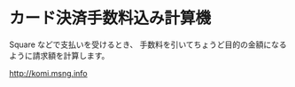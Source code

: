 カード決済手数料込み計算機
==========================

Square などで支払いを受けるとき、
手数料を引いてちょうど目的の金額になるように請求額を計算します。

http://komi.msng.info
